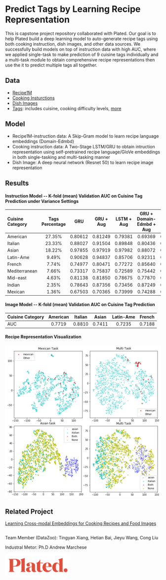# Predict Tags by Learning Recipe Representation  

This is capstone project repository collaborated with Plated. Our goal is to help Plated build a deep learning model to auto-generate recipe tags using both cooking instruction, dish images, and other data sources. We successfully build models on top of instruction data with high AUC, where we applied single-task to make prediction of 9 cuisine tags individually and a multi-task module to obtain comprehensive recipe representations then use the it to predict multiple tags all together.

## Data
* [Recipe1M](http://im2recipe.csail.mit.edu/dataset/download/)
* [Cooking Insturctions](https://github.com/NYU-CDS-Capstone-Project/Plated_Recipe_Tags_Predict/blob/master/src/data/data_sample.pdf)
* [Dish Images](https://github.com/NYU-CDS-Capstone-Project/Plated_Recipe_Tags_Predict/blob/master/src/data/data_sample.pdf)
* [Tags](/data/Tags_structure_self.csv): includes cuisine, cooking difficulty levels, [more](/data/Tags_structure_self.csv)

## Model
* Recipe1M-instruction data: A Skip-Gram model to learn recipe language embeddings (Domain-Edmbd)
* Cooking instruction data: A Two-Stage LSTM/GRU to obtain intruction representation using self-pretrained recipe language/GloVe embeddings in both single-tasking and multi-tasking manner
* Dish Image: A deep neural network (Resnet 50) to learn recipe image representation

## Results
#### Instruction Model -- K-fold (mean) Validation AUC on Cuisine Tag Prediction under Variance Settings
| Cuisine Category| Tags Percentage	| GRU 	| GRU + Aug	| LSTM + Aug	| GRU + Domain-Edmbd + Aug|Multi-task |
| :---           |:---:	          |:---:	|:---:	    |:---:		    |:---:		                | ---: 	  |
|American |27.35% |0.80612 |0.81249 |0.79381 |0.69369 |0.74103|
|Italian |23.33%| 0.88027 |0.91504 |0.89848| 0.80436 |0.85489|
|Asian |18.22% |0.97855 |0.97919 |0.97982 |0.88072 |0.94860|
|Latin-Ame |9.49% |0.90628 |0.94837 |0.85706 |0.92311 |0.93433|
|French |7.74% |0.74977 |0.80471 |0.77272 |0.85640 |0.79605|
| Mediterranean| 7.66% |0.73317 |0.75837 |0.72589 |0.75442 |0.79292|
|Mid-east |4.63% |0.81138| 0.81850 |0.78675 |0.77870| 0.87369|
|Indian |2.35% |0.78643 |0.87356 |0.73456 |0.87249 |0.88438|
|Mexican |1.36% |0.67503 |0.70365 | 0.73999 |0.74288 |0.90554|

#### Image Model -- K-fold (mean) Validation AUC on Cuisine Tag Prediction
| Cuisine Category| American | Italian| Asian|Latin-Ame|French|
| :--- 	|:---:	|:---:	|:---:	|:---:	|:---:	|
| AUC| 0.7719| 0.8810| 0.7411| 0.7235| 0.7188|

#### Recipe Representation Visualization
![Recipe Embedding](https://github.com/NYU-CDS-Capstone-Project/Plated_Recipe_Tags_Predict/blob/master/pics/Recipe%20Representation.png)

## Related Project 
[Learning Cross-modal Embeddings for Cooking Recipes and Food Images](http://pic2recipe.csail.mit.edu)

## 
Team Member (DataZoo): Tingyan Xiang, Hetian Bai, Jieyu Wang, Cong Liu

Industral Metor: Ph.D Andrew Marchese 

![Logo](pics/logo_image.png) 
